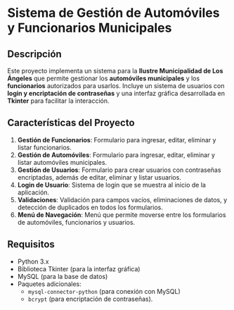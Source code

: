 # Sistema de Gestión de Automóviles y Funcionarios Municipales

## Descripción
Este proyecto implementa un sistema para la **Ilustre Municipalidad de Los Ángeles** que permite gestionar los **automóviles municipales** y los **funcionarios** autorizados para usarlos. Incluye un sistema de usuarios con **login y encriptación de contraseñas** y una interfaz gráfica desarrollada en **Tkinter** para facilitar la interacción.

## Características del Proyecto
1. **Gestión de Funcionarios**: Formulario para ingresar, editar, eliminar y listar funcionarios.
2. **Gestión de Automóviles**: Formulario para ingresar, editar, eliminar y listar automóviles municipales.
3. **Gestión de Usuarios**: Formulario para crear usuarios con contraseñas encriptadas, además de editar, eliminar y listar usuarios.
4. **Login de Usuario**: Sistema de login que se muestra al inicio de la aplicación.
5. **Validaciones**: Validación para campos vacíos, eliminaciones de datos, y detección de duplicados en todos los formularios.
6. **Menú de Navegación**: Menú que permite moverse entre los formularios de automóviles, funcionarios y usuarios.

## Requisitos
- Python 3.x
- Biblioteca Tkinter (para la interfaz gráfica)
- MySQL (para la base de datos)
- Paquetes adicionales:
  - `mysql-connector-python` (para conexión con MySQL)
  - `bcrypt` (para encriptación de contraseñas).
